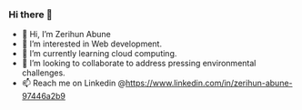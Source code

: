 ### Hi there 👋

- 👋 Hi, I’m Zerihun Abune
- 👀 I’m interested in Web development.
- 🌱 I’m currently learning cloud computing.
- 🤔 I’m looking to collaborate to address pressing environmental challenges.
- 📫 Reach me on Linkedin @https://www.linkedin.com/in/zerihun-abune-97446a2b9
<!--
**znation2010/znation2010** is a ✨ _special_ ✨ repository because its `README.md` (this file) appears on your GitHub profile.

- 👋 Hi, I’m Zerihun Abune
- 👀 I’m interested in Web development.
- 🌱 I’m currently learning cloud computing.
- 🤔 I’m looking to collaborate to address pressing environmental challenges.
- 📫 Reach me on Linkedin @https://www.linkedin.com/in/
-->
